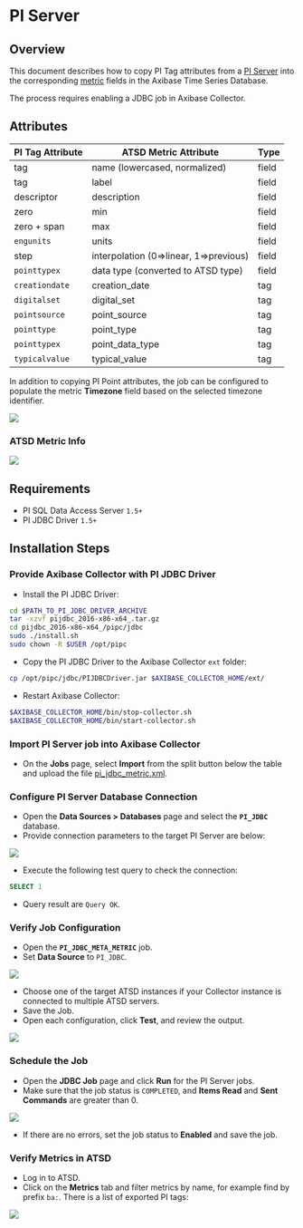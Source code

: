 # PI Server

## Overview

This document describes how to copy PI Tag attributes from a [PI Server](http://www.osisoft.com/pi-system/pi-capabilities/pi-server/) into the corresponding [metric](https://axibase.com/docs/atsd/api/meta/metric/list.html#fields) fields in the Axibase Time Series Database.

The process requires enabling a JDBC job in Axibase Collector.

## Attributes

| **PI Tag Attribute** | **ATSD Metric Attribute** | **Type** |
|---|---|---|
| tag | name (lowercased, normalized) | field |
| tag | label | field |
| descriptor | description | field |
| zero | min | field |
| zero + span | max | field |
| `engunits` | units | field |
| step | interpolation (0=>linear, 1=>previous) | field |
| `pointtypex` | data type (converted to ATSD type) | field |
| `creationdate` | creation_date | tag |
| `digitalset` | digital_set | tag |
| `pointsource` | point_source | tag |
| `pointtype` | point_type | tag |
| `pointtypex` | point_data_type | tag |
| `typicalvalue` | typical_value | tag |

In addition to copying PI Point attributes, the job can be configured to populate the metric **Timezone** field based on the selected timezone identifier.

![](./images/pi-tag-ba-info.png)

### ATSD Metric Info

![](./images/atsd-metric-ba.png)

## Requirements

* PI SQL Data Access Server `1.5+`
* PI JDBC Driver `1.5+`

## Installation Steps

### Provide Axibase Collector with PI JDBC Driver

* Install the PI JDBC Driver:

```sh
cd $PATH_TO_PI_JDBC_DRIVER_ARCHIVE
tar -xzvf pijdbc_2016-x86-x64_.tar.gz
cd pijdbc_2016-x86-x64_/pipc/jdbc
sudo ./install.sh
sudo chown -R $USER /opt/pipc
```

* Copy the PI JDBC Driver to the Axibase Collector `ext` folder:

```sh
cp /opt/pipc/jdbc/PIJDBCDriver.jar $AXIBASE_COLLECTOR_HOME/ext/
```

* Restart Axibase Collector:

```sh
$AXIBASE_COLLECTOR_HOME/bin/stop-collector.sh
$AXIBASE_COLLECTOR_HOME/bin/start-collector.sh
```

### Import PI Server job into Axibase Collector

* On the **Jobs** page, select **Import** from the split button below the table and upload the file [pi_jdbc_metric.xml](pi_jdbc_metric.xml).

### Configure PI Server Database Connection

* Open the **Data Sources > Databases** page and select the **`PI_JDBC`** database.
* Provide connection parameters to the target PI Server are below:

![](./images/pijdbc-datasource.png)

* Execute the following test query to check the connection:

```SQL
SELECT 1
```

* Query result are `Query OK`.

### Verify Job Configuration

* Open the **`PI_JDBC_META_METRIC`** job.
* Set **Data Source** to `PI_JDBC`.

![](./images/pi-metric-job.png)

* Choose one of the target ATSD instances if your Collector instance is connected to multiple ATSD servers.
* Save the Job.
* Open each configuration, click **Test**, and review the output.

![](./images/pi-metric-test.png)

### Schedule the Job

* Open the **JDBC Job** page and click **Run** for the PI Server jobs.
* Make sure that the job status is `COMPLETED`, and **Items Read** and **Sent Commands** are greater than 0.

![](./images/pi-metric-exec-status.png)

* If there are no errors, set the job status to **Enabled** and save the job.

### Verify Metrics in ATSD

* Log in to ATSD.
* Click on the **Metrics** tab and filter metrics by name, for example find by prefix `ba:`. There is a list of exported PI tags:

![](./images/pi-atsd-metrics.png)
